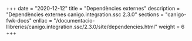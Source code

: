 +++
date        = "2020-12-12"
title       = "Dependències externes"
description = "Dependències externes canigo.integration.ssc 2.3.0"
sections    = "canigo-fwk-docs"
enllac		= "/documentacio-llibreries/canigo.integration.ssc/2.3.0/site/dependencies.html"
weight		= 6
+++
